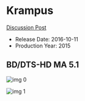 # Krampus

[Discussion Post](https://www.avsforum.com/threads/bass-eq-for-filtered-movies.2995212/post-57316494)

* Release Date: 2016-10-11
* Production Year: 2015

## BD/DTS-HD MA 5.1

![img 0](https://i.imgur.com/drpBEi8.jpg)

![img 1](https://i.imgur.com/GtRPJRH.jpg)

